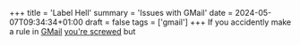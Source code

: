 +++
title = 'Label Hell'
summary = 'Issues with GMail'
date = 2024-05-07T09:34:34+01:00
draft = false
tags = ['gmail']
+++
If you accidently make a rule in [GMail](https://www.google.com/intl/en/gmail/about/) [you're screwed](https://support.google.com/mail/thread/7096660/accidentally-created-a-wrong-filter-and-moved-8000-emails?hl=e) but
